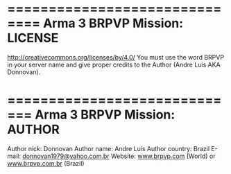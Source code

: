 ==============================
Arma 3 BRPVP Mission: LICENSE
==============================

http://creativecommons.org/licenses/by/4.0/
You must use the word BRPVP in your server name and give proper credits to the Author (Andre Luis AKA Donnovan).

=============================
Arma 3 BRPVP Mission: AUTHOR
=============================

Author nick: Donnovan
Author name: Andre Luis
Author country: Brazil
E-mail: donnovan1979@yahoo.com.br
Website: www.brpvp.com (World) or www.brpvp.com.br (Brazil)
